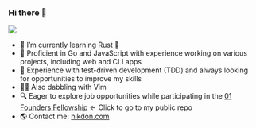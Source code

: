 ### Hi there 👋

<!--
**nik-don/nik-don** is a ✨ _special_ ✨ repository because its `README.md` (this file) appears on your GitHub profile.

Here are some ideas to get you started:

- 🔭 I’m currently working on ...
- 🌱 I’m currently learning ...
- 👯 I’m looking to collaborate on ...
- 🤔 I’m looking for help with ...
- 💬 Ask me about ...
- 📫 How to reach me: ...
- 😄 Pronouns: ...
- ⚡ Fun fact: ...


-->

![](https://komarev.com/ghpvc/?username=nik-don)

- 🌱 I’m currently learning Rust 🦀
- 🚀 Proficient in Go and JavaScript with experience working on various projects, including web and CLI apps
- 🧪 Experience with test-driven development (TDD) and always looking for opportunities to improve my skills
- 👨‍💻 Also dabbling with Vim
- 🔍 Eager to explore job opportunities while participating in the [01 Founders Fellowship](https://github.com/nik-don/01-founders) <- Click to go to my public repo
- 🌎 Contact me: [nikdon.com](https://www.nikdon.com)


<!--
- ⚡ Next.js > Vue > React
-->
